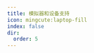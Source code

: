 ```yaml
---
title: 模拟器和设备支持
icon: mingcute:laptop-fill
index: false
dir:
  order: 5
---
```


<Catalog base='/zh-cn/manual/device/' />
